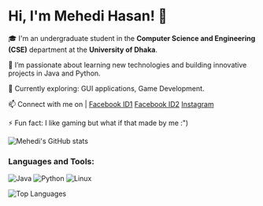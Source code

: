 # Hi, I'm Mehedi Hasan! 👋

🎓 I'm an undergraduate student in the **Computer Science and Engineering (CSE)** department at the **University of Dhaka**.

🌱 I’m passionate about learning new technologies and building innovative projects in Java and Python.

🔭 Currently exploring: GUI applications, Game Development.

📫 Connect with me on | [Facebook ID1](https://www.facebook.com/profile.php?id=100066649462473) [Facebook ID2](https://www.facebook.com/profile.php?id=100027011960450) [Instagram](https://www.instagram.com/meh._.edii) 

⚡ Fun fact: I like gaming but what if that made by me :") 

![Mehedi's GitHub stats](https://github-readme-stats.vercel.app/api?username=mh-MeHeDii&show_icons=true&theme=radical)

### Languages and Tools:

![Java](https://img.shields.io/badge/Java-007396?style=flat&logo=java&logoColor=white)
![Python](https://img.shields.io/badge/Python-3776AB?style=flat&logo=python&logoColor=white)
![Linux](https://img.shields.io/badge/Linux-FCC624?style=flat&logo=linux&logoColor=black)

![Top Languages](https://github-readme-stats.vercel.app/api/top-langs/?username=mh-MeHeDii&layout=compact&theme=radical)

<!--
**mh-MeHeDii/mh-MeHeDii** is a ✨ _special_ ✨ repository because its `README.md` (this file) appears on your GitHub profile.

Here are some ideas to get you started:

- 🔭 I’m currently working on ...
- 🌱 I’m currently learning ...
- 👯 I’m looking to collaborate on ...
- 🤔 I’m looking for help with ...
- 💬 Ask me about ...
- 📫 How to reach me: ...
- 😄 Pronouns: ...
- ⚡ Fun fact: ...
-->
